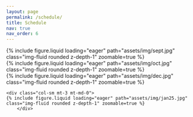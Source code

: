 ```yaml
---
layout: page
permalink: /schedule/
title: Schedule
nav: true
nav_order: 6
---
```


<div class="row mt-3">
    	<div class="col-sm mt-3 mt-md-0">
       	{% include figure.liquid loading="eager" path="assets/img/sept.jpg" class="img-fluid rounded z-depth-1" zoomable=true %}
	</div>
	<div class="col-sm mt-3 mt-md-0">
        {% include figure.liquid loading="eager" path="assets/img/oct.jpg" class="img-fluid rounded z-depth-1" zoomable=true %}
    	</div>
	<div class="col-sm mt-3 mt-md-0">
	{% include figure.liquid loading="eager" path="assets/img/dec.jpg" class="img-fluid rounded z-depth-1" zoomable=true %}
    	</div>
</div>

	<div class="col-sm mt-3 mt-md-0">
	{% include figure.liquid loading="eager" path="assets/img/jan25.jpg" class="img-fluid rounded z-depth-1" zoomable=true %}
    	</div>
